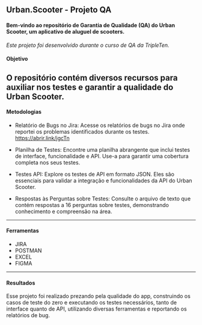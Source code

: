 ## Urban.Scooter - Projeto QA 

#### Bem-vindo ao repositório de Garantia de Qualidade (QA) do Urban Scooter, um aplicativo de aluguel de scooters. 
*Este projeto foi desenvolvido durante o curso de QA da TripleTen.* 

#### Objetivo
O repositório contém diversos recursos para auxiliar nos testes e garantir a qualidade do Urban Scooter.
----
#### Metodologias

- Relatório de Bugs no Jira: Acesse os relatórios de bugs no Jira onde reportei os problemas identificados durante os testes. https://abrir.link/jgcTn

- Planilha de Testes: Encontre uma planilha abrangente que inclui testes de interface, funcionalidade e API. Use-a para garantir uma cobertura completa nos seus testes.

- Testes API: Explore os testes de API em formato JSON. Eles são essenciais para validar a integração e funcionalidades da API do Urban Scooter.

- Respostas às Perguntas sobre Testes: Consulte o arquivo de texto que contém respostas a 16 perguntas sobre testes, demonstrando conhecimento e compreensão na área.
----
#### Ferramentas  
- JIRA 
- POSTMAN
- EXCEL 
- FIGMA
---- 
#### Resultados 
Esse projeto foi realizado prezando pela qualidade do app, construindo os casos de teste do zero e executando os testes necessários, tanto de interface quanto de API, utilizando diversas ferramentas e reportando os relatórios de bug.  
